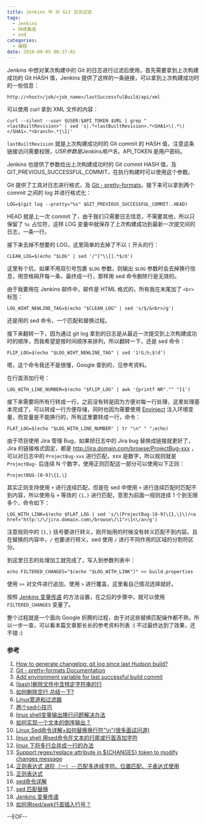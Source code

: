 ```yaml
---
title: Jenkins 中 对 Git 日志过滤
tags:
  - Jenkins
  - 持续集成
  - sed
categories:
  - 编程
date: 2016-09-05 00:37:01
---
```


Jenkins 中想对某次构建中的 Git 的日志进行过滤后使用，首先需要拿到上次构建成功的 Git HASH 值，Jenkins 提供了这样的一条链接，可以拿到上次构建成功时的一些信息：

```
http://<host>/job/<job_name>/lastSuccessfulBuild/api/xml
```

可以使用 curl 拿到 XML 文件的内容：

```
curl --silent --user $USER:$API_TOKEN $URL | grep "<lastBuiltRevision>" | sed 's|.*<lastBuiltRevision>.*<SHA1>\(.*\)</SHA1>.*<branch>.*|\1|'
```

<!-- more -->

`lastBuiltRevision` 就是上次构建成功时的 Git commit 的 HASH 值，注意这条链接访问需要权限，$USR 参数是 Jenkins 用户名，$API_TOKEN 是用户密码。

Jenkins 也提供了参数给出上次构建成功时的 Git commit HASH 值，及 GIT_PREVIOUS_SUCCESSFUL_COMMIT，在执行构建时可以使用这个参数。

Git 提供了工具对日志进行格式，及 [Git - pretty-formats](https://git-scm.com/docs/pretty-formats)，接下来可以拿到两个 commit 之间的 log 并进行格式化：

```
LOG=$(git log --pretty="%s" $GIT_PREVIOUS_SUCCESSFUL_COMMIT..HEAD)
```

HEAD 就是上一次 commit 了，由于我们只需要日志信息，不需要其他，所以只保留了 `%s` 占位符，这样 LOG 变量中就保存了上次构建成功到最新一次提交间的日志，一条一行。

接下来去掉不想要的 LOG，这里简单的去掉了不以 `[` 开头的行：

```
CLEAN_LOG=$(echo "$LOG" | sed '/^[^\\[].*$/d')
```

这里有个坑，如果不用双引号包裹 `$LOG` 参数，则输出 `$LOG` 参数时会去掉换行信息，用空格隔开每一条，最终成一行，那样用 sed 命令删除行是无效的。

由于我要用在 Jenkins 邮件中，邮件是 HTML 格式的，所有我在末尾加了 `<br>` 标签：

```
LOG_WIHT_NEWLINE_TAG=$(echo "$CLEAN_LOG" | sed 's/$/&<br>/g')
```

还是用的 sed 命令，一个匹配和替换过程。

接下来翻转一下，因为通过 git log 拿到的日志是从最近一次提交到上次构建成功时的顺序，而我希望是按时间顺序来排列，所以翻转一下，还是 sed 命令：

```
FLIP_LOG=$(echo "$LOG_WIHT_NEWLINE_TAG" | sed '1!G;h;$!d')
```

嗯，这个命令我还不是很懂，Google 查到的，见参考资料。

在行首添加行号：

```
LOG_WITH_LINE_NUMBER=$(echo "$FLIP_LOG" | awk '{printf NR"."" "}1')
```

接下来需要将所有行转成一行，之前没有转是因为方便对每一行处理，这里处理基本完成了，可以转成一行方便存储，同时也因为需要使用 [Envinject](https://wiki.jenkins-ci.org/display/JENKINS/EnvInject+Plugin) 注入环境变量，而变量是不能换行的，所有这里要转成一行，命令：

```
FLAT_LOG=$(echo "$LOG_WITH_LINE_NUMBER" | tr "\n" " ";echo)
```

由于项目使用 Jira 管理 Bug，如果把日志中的 Jira bug 替换成链接就更好了，Jira 的链接格式固定，都是 http://jira.domain.com/browse/ProjectBug-xxx ，可以对日志中的 `ProjectBug-xxx` 进行匹配，xxx 是数字，所以规则就是 `ProjectBug-` 后连续 N 个数字，使用正则匹配这一部分可以使用以下正则：

```
ProjectBUG-[0-9]\{1,\}
```

其实正则支持使用 `+` 进行连续匹配，但是在 sed 中使用 `+` 进行连续匹配时匹配不到内容，所以使用与 `+` 等效的 `{1,}` 进行匹配，意思为前面一规则连续 1 个到无限多个，命令如下：

```
LOG_WITH_LINK=$(echo $FLAT_LOG | sed 's/\(ProjectBug-[0-9]\{1,\}\)/<a  href="http:\/\/jira.domain.com\/browse\/\1">\1<\/a>/g')
```

注意规则中的 `{1,}` 括号要进行转义，刚开始用的时候没有转义匹配不到内容。且在替换的内容中，`/` 也要进行转义，sed 使用 `/` 进行不同作用的区域的分割符区分。

到这里日志的处理加工就完成了，写入到参数列表中：

```
echo FILTERED_CHANGES="$(echo "$LOG_WITH_LINK")" >> build.properties
```

使用 `>>` 对文件进行追加，使用 `>` 进行覆盖，这里看自己情况选择就好。

按照 [Jenkins 变量传递](https://ws3.sinaimg.cn/large/74681984gw1f7gttdvfffj21kw0exjty.jpg) 的方法设置，在之后的步骤中，就可以使用 `FILTERED_CHANGES` 变量了。

整个过程就是一个面向 Google 折腾的过程，由于对这些替换匹配操作都不熟，所以一步一查，可以看本篇文章那长长的参考资料列表 :( 不过最终达到了效果，还不错 :)

### 参考

1. [How to generate changelog: git log since last Hudson build?](https://stackoverflow.com/questions/2798703/how-to-generate-changelog-git-log-since-last-hudson-build)
2. [Git - pretty-formats Documentation](https://git-scm.com/docs/pretty-formats)
3. [Add environment variable for last successful build commit](https://issues.jenkins-ci.org/browse/JENKINS-27570)
4. [[bash]删除文件中含特定字符串的行](http://blog.csdn.net/joeblackzqq/article/details/6881967)
5. [如何删除空行,总结一下? ](http://bbs.chinaunix.net/thread-557345-1-1.html)
6. [Linux管道和过滤器](http://c.biancheng.net/cpp/html/2732.html)
7. [两个sed小技巧](http://easwy.com/blog/archives/two-sed-tips/)
8. [linux shell变量输出换行问题解决办法](http://www.ahlinux.com/shell/14215.html)
9. [如何实现一个文本的倒序输出？](http://bbs.chinaunix.net/thread-181010-1-1.html)
10. [Linux Sed命令详解+如何替换换行符"\n"(很多面试问道)](http://blog.csdn.net/hello_hwc/article/details/40118129)
11. [linux shell 用sed命令在文本的行尾或行首添加字符](http://www.cnblogs.com/aaronwxb/archive/2011/08/19/2145364.html)
12. [linux 下将多行合并成一行的办法](http://www.chenqing.org/2012/09/all-lines-to-one-in-linux.html)
13. [Support regex/replace attribute in ${CHANGES} token to modify changes message](https://issues.jenkins-ci.org/browse/JENKINS-23691)
14.  [正则表达式 进阶（一）-- 匹配多连续字符、位置匹配、子表达式使用](http://blog.csdn.net/wzzfeitian/article/details/8842371)
15. [正则表达式](https://developer.mozilla.org/zh-CN/docs/Web/JavaScript/Guide/Regular_Expressions)
16. [sed命令详解](http://www.cnblogs.com/edwardlost/archive/2010/09/17/1829145.html)
17. [sed 匹配替换](https://wiki.imciel.com/sandry/sed%E5%8C%B9%E9%85%8D%E6%9B%BF%E6%8D%A2)
18. [Jenkins 变量传递](https://wiki.imciel.com/sandry/jenkins-var-inject)
19. [如何用sed/awk行首插入行号？](http://bbs.chinaunix.net/thread-4140304-1-1.html)

--EOF--
